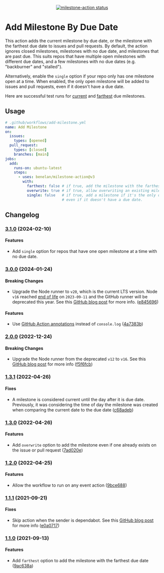 <p align="center">
  <a href="https://github.com/benelan/milestone-action/actions">
    <img
      alt="milestone-action status"
      src="https://github.com/benelan/milestone-action/actions/workflows/add-milestone-open.yml/badge.svg"
    />
  </a>
</p>

# Add Milestone By Due Date

This action adds the current milestone by due date, or the milestone with the
farthest due date to issues and pull requests. By default, the action ignores
closed milestones, milestones with no due date, and milestones that are past
due. This suits repos that have multiple open milestones with different due
dates, and a few milestones with no due dates (e.g. "backburner" and "stalled").

Alternatively, enable the `single` option if your repo only has one milestone
open at a time. When enabled, the only open milestone will be added to issues
and pull requests, even if it doesn't have a due date.

Here are successful test runs for [current](https://github.com/benelan/milestone-action/issues/8)
and [farthest](https://github.com/benelan/milestone-action/issues/16) due
milestones.

## Usage

```yaml
# .github/workflows/add-milestone.yml
name: Add Milestone
on:
  issues:
    types: [opened]
  pull_request:
    types: [closed]
    branches: [main]
jobs:
  add:
    runs-on: ubuntu-latest
    steps:
      - uses: benelan/milestone-action@v3
        with:
          farthest: false # if true, add the milestone with the farthest due date.
          overwrite: true # if true, allow overwriting an existing milestone.
          single: false   # if true, add a milestone if it's the only one open,
                          # even if it doesn't have a due date.
```

## Changelog

### [3.1.0](https://github.com/benelan/milestone-action/compare/v3.0.0...v3.1.0) (2024-02-10)

#### Features

- Add `single` option for repos that have one open milestone at a time with no
  due date.

### [3.0.0](https://github.com/benelan/milestone-action/compare/v2.0.0...v3.0.0) (2024-01-24)

#### Breaking Changes

- Upgrade the Node runner to `v20`, which is the current LTS version. Node `v16`
  reached [end of life](https://nodejs.org/en/blog/announcements/nodejs16-eol)
  on `2023-09-11` and the GitHub runner will be deprecated this year. See this
  [GitHub blog post](https://github.blog/changelog/2023-09-22-github-actions-transitioning-from-node-16-to-node-20/)
  for more info.
  ([e845696](https://github.com/benelan/milestone-action/commit/e845696b034a067c487b98502782a9c1a900edaf))

#### Features

- Use [GitHub Action annotations](https://github.com/actions/toolkit/tree/main/packages/core#annotations)
  instead of `console.log`
  ([4a7383b](https://github.com/benelan/milestone-action/commit/4a7383b3c7279110330e33a6a9762440556172e4))

### [2.0.0](https://github.com/benelan/milestone-action/compare/v1.3.1...v2.0.0) (2022-12-24)

#### Breaking Changes

- Upgrade the Node runner from the deprecated `v12` to `v16`. See this
  [GitHub blog post](https://github.blog/changelog/2022-09-22-github-actions-all-actions-will-begin-running-on-node16-instead-of-node12/)
  for more info
  ([f5f6fcb](https://github.com/benelan/milestone-action/commit/f5f6fcb16cecaa3255d2a9922838b027a9422dbb))

### [1.3.1](https://github.com/benelan/milestone-action/compare/v1.3.0...v1.3.1) (2022-04-26)

#### Fixes

- A milestone is considered current until the day after it is due date.
  Previously, it was considering the time of day the milestone was created when
  comparing the current date to the due date
  ([c68adeb](https://github.com/benelan/milestone-action/commit/c68adeb50cd9b0da6549310a7d8287aa70e2ac5f))

### [1.3.0](https://github.com/benelan/milestone-action/compare/v1.2.0...v1.3.0) (2022-04-26)

#### Features

- Add `overwrite` option to add the milestone even if one already exists on the
  issue or pull request
  ([7ad020e](https://github.com/benelan/milestone-action/commit/7ad020e55e306992345b0f58631515081a21d9e4))

### [1.2.0](https://github.com/benelan/milestone-action/compare/v1.1.1...v1.2.0) (2022-04-25)

#### Features

- Allow the workflow to run on any event action
  ([9bce688](https://github.com/benelan/milestone-action/commit/9bce688a0d578a791df9741db589a347e9a2b3a7))

### [1.1.1](https://github.com/benelan/milestone-action/compare/v1.1.0...v1.1.1) (2021-09-21)

#### Fixes

- Skip action when the sender is dependabot. See this
  [GitHub blog post](https://github.blog/changelog/2021-02-19-github-actions-workflows-triggered-by-dependabot-prs-will-run-with-read-only-permissions/)
  for more info
  ([e0a0717](https://github.com/benelan/milestone-action/commit/e0a0717993fa5615919e93f8ed5d2214eb742ac5))

### [1.1.0](https://github.com/benelan/milestone-action/compare/v1.0.0...v1.1.0) (2021-09-13)

#### Features

- Add `farthest` option to add the milestone with the farthest due date
  ([9ac638a](https://github.com/benelan/milestone-action/commit/9ac638af1d1e0642897aa740caf4435a6df5eebc))
